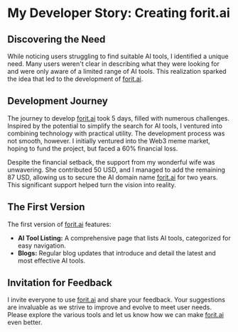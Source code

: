 
# My Developer Story: Creating forit.ai

## Discovering the Need

While noticing users struggling to find suitable AI tools, I identified a unique need. Many users weren't clear in describing what they were looking for and were only aware of a limited range of AI tools. This realization sparked the idea that led to the development of [forit.ai](https://forit.ai).

## Development Journey

The journey to develop [forit.ai](https://forit.ai) took 5 days, filled with numerous challenges. Inspired by the potential to simplify the search for AI tools, I ventured into combining technology with practical utility. The development process was not smooth, however. I initially ventured into the Web3 meme market, hoping to fund the project, but faced a 60% financial loss.

Despite the financial setback, the support from my wonderful wife was unwavering. She contributed 50 USD, and I managed to add the remaining 87 USD, allowing us to secure the AI domain name [forit.ai](https://forit.ai) for two years. This significant support helped turn the vision into reality.

## The First Version

The first version of [forit.ai](https://forit.ai) features:
- **AI Tool Listing:** A comprehensive page that lists AI tools, categorized for easy navigation.
- **Blogs:** Regular blog updates that introduce and detail the latest and most effective AI tools.

## Invitation for Feedback

I invite everyone to use [forit.ai](https://forit.ai) and share your feedback. Your suggestions are invaluable as we strive to improve and evolve to meet user needs. Please explore the various tools and let us know how we can make [forit.ai](https://forit.ai) even better.

